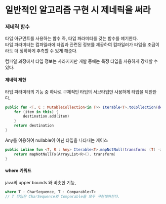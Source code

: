 # 일반적인 알고리즘 구현 시 제네릭을 써라

### 제네릭 함수&#x20;

타입 아규먼트를 사용하는 함수 즉, 타입 파라미터를 갖는 함수를 얘기한다.\
타입 파라미터는 컴파일러에 타입과 관련된 정보를 제공하여 컴파일러가 타입을 조금이라도 더 정확하게 추측할 수 있게 해준다.

컴파일 과정에서 타입 정보는 사라지지만 개발 중에는 특정 타입을 사용하게 강제할 수 있다.

#### 제네릭 제한

타입 파라미터의 기능 중 하나로 구체적인 타입의 서브타입만 사용하게 타입을 제한한다.

```kotlin
public fun <T, C : MutableCollection<in T>> Iterable<T>.toCollection(destination: C): C {
    for (item in this) {
        destination.add(item)
    }
    return destination
}
```

Any를 이용하여 nullable이 아닌 타입을 나타내는 케이스

```kotlin
public inline fun <T, R : Any> Iterable<T>.mapNotNull(transform: (T) -> R?): List<R> {
    return mapNotNullTo(ArrayList<R>(), transform)
}
```

#### where 키워드

java의 upper bounds 와 비슷한 기능,&#x20;

```kotlin
where T : CharSequence, T : Comparable<T>
// T 타입은 CharSequence와 Comparable을 모두 구현해야한다.
```
